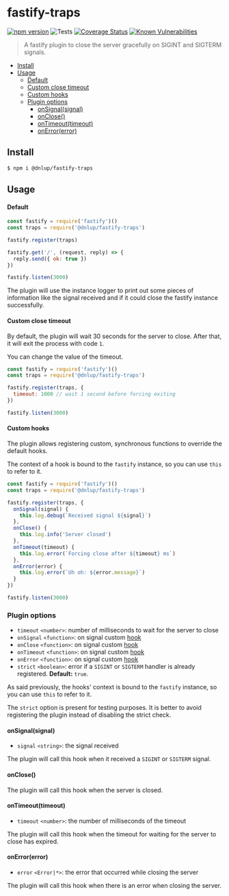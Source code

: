 # fastify-traps

[![npm version](https://badge.fury.io/js/%40dnlup%2Fhrtime-utils.svg)](https://badge.fury.io/js/%40dnlup%2Ffastify-traps)
![Tests](https://github.com/dnlup/fastify-traps/workflows/Tests/badge.svg)
[![Coverage Status](https://coveralls.io/repos/github/dnlup/fastify-traps/badge.svg?branch=next)](https://coveralls.io/github/dnlup/fastify-traps?branch=next)
[![Known Vulnerabilities](https://snyk.io/test/github/dnlup/fastify-traps/badge.svg?targetFile=package.json)](https://snyk.io/test/github/dnlup/fastify-traps?targetFile=package.json)

> A fastify plugin to close the server gracefully on SIGINT and SIGTERM signals.

<!-- toc -->

- [Install](#install)
- [Usage](#usage)
    + [Default](#default)
    + [Custom close timeout](#custom-close-timeout)
    + [Custom hooks](#custom-hooks)
  * [Plugin options](#plugin-options)
    + [onSignal(signal)](#onsignalsignal)
    + [onClose()](#onclose)
    + [onTimeout(timeout)](#ontimeouttimeout)
    + [onError(error)](#onerrorerror)

<!-- tocstop -->

## Install

```bash
$ npm i @dnlup/fastify-traps
```

## Usage

#### Default

```js
const fastify = require('fastify')()
const traps = require('@dnlup/fastify-traps')

fastify.register(traps)

fastify.get('/', (request, reply) => {
  reply.send({ ok: true })
})

fastify.listen(3000)
```

The plugin will use the instance logger to print out some pieces of information like the signal received
and if it could close the fastify instance successfully.

#### Custom close timeout

By default, the plugin will wait 30 seconds for the server to close. After that, it will exit the process with code `1`.

You can change the value of the timeout.

```js
const fastify = require('fastify')()
const traps = require('@dnlup/fastify-traps')

fastify.register(traps, {
  timeout: 1000 // wait 1 second before forcing exiting
})

fastify.listen(3000)
```

#### Custom hooks

The plugin allows registering custom, synchronous functions to override the default hooks.

The context of a hook is bound to the `fastify` instance, so you can use `this` to refer to it.

```js
const fastify = require('fastify')()
const traps = require('@dnlup/fastify-traps')

fastify.register(traps, {
  onSignal(signal) {
    this.log.debug(`Received signal ${signal}`)
  },
  onClose() {
    this.log.info('Server closed')
  },
  onTimeout(timeout) {
    this.log.error(`Forcing close after ${timeout} ms`)
  },
  onError(error) {
    this.log.error(`Uh oh: ${error.message}`)
  }
})

fastify.listen(3000)
```

### Plugin options

* `timeout` `<number>`: number of milliseconds to wait for the server to close
* `onSignal` `<function>`: on signal custom [hook](#onsignal)
* `onClose` `<function>`: on signal custom [hook](#onclose)
* `onTimeout` `<function>`: on signal custom [hook](#ontimeout)
* `onError` `<function>`: on signal custom [hook](#onerror)
* `strict` `<boolean>`: error if a `SIGINT` or `SIGTERM` handler is already registered. **Default:** `true`.

As said previously, the hooks' context is bound to the `fastify` instance, so you can use `this` to refer to it.

The `strict` option is present for testing purposes. It is better to avoid registering the plugin instead of disabling the strict check.

#### onSignal(signal)

* `signal` `<string>`: the signal received

The plugin will call this hook when it received a `SIGINT` or `SIGTERM` signal.

#### onClose()

The plugin will call this hook when the server is closed.


#### onTimeout(timeout)

* `timeout` `<number>`: the number of milliseconds of the timeout

The plugin will call this hook when the timeout for waiting for the server to close has expired.

#### onError(error)

* `error` `<Error|*>`: the error that occurred while closing the server

The plugin will call this hook when there is an error when closing the server.
